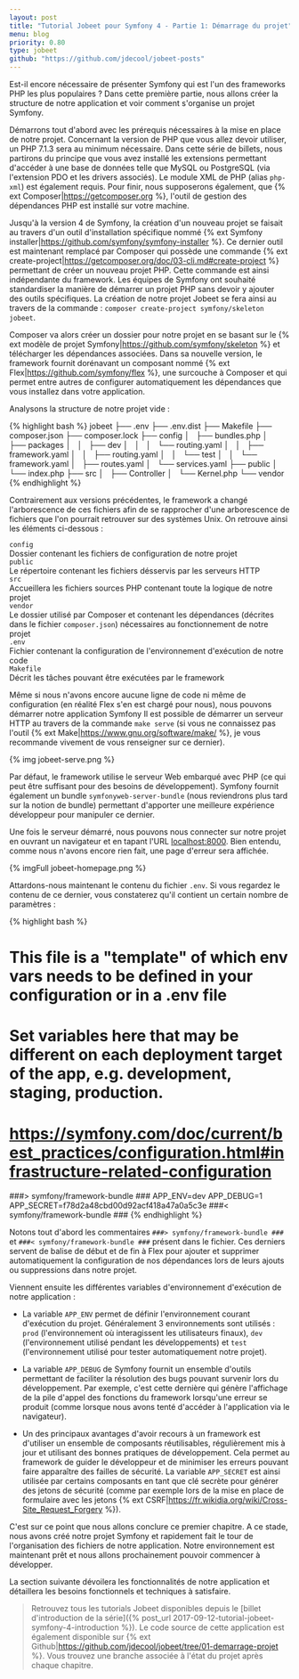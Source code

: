 ```yaml
---
layout: post
title: "Tutorial Jobeet pour Symfony 4 - Partie 1: Démarrage du projet"
menu: blog
priority: 0.80
type: jobeet
github: "https://github.com/jdecool/jobeet-posts"
---
```


Est-il encore nécessaire de présenter Symfony qui est l'un des frameworks PHP
les plus populaires ? Dans cette première partie, nous allons créer la structure
de notre application et voir comment s'organise un projet Symfony.

Démarrons tout d'abord avec les prérequis nécessaires à la mise en place de notre
projet. Concernant la version de PHP que vous allez devoir utiliser, un PHP 7.1.3
sera au minimum nécessaire. Dans cette série de billets, nous partirons du principe
que vous avez installé les extensions permettant d'accéder à une base de données
telle que MySQL ou PostgreSQL (via l'extension PDO et les drivers associés). Le
module XML de PHP (alias `php-xml`) est également requis. Pour finir, nous
supposerons également, que {% ext Composer|https://getcomposer.org %}, l'outil de
gestion des dépendances PHP est installé sur votre machine.

Jusqu'à la version 4 de Symfony, la création d'un nouveau projet se faisait au
travers d'un outil d'installation spécifique nommé {% ext Symfony installer|https://github.com/symfony/symfony-installer %}.
Ce dernier outil est maintenant remplacé par Composer qui possède une commande
{% ext create-project|https://getcomposer.org/doc/03-cli.md#create-project %}
permettant de créer un nouveau projet PHP. Cette commande est ainsi indépendante
du framework. Les équipes de Symfony ont souhaité standardiser la manière de démarrer
un projet PHP sans devoir y ajouter des outils spécifiques. La création de notre
projet Jobeet se fera ainsi au travers de la commande :
`composer create-project symfony/skeleton jobeet`.

Composer va alors créer un dossier pour notre projet en se basant sur le
{% ext modèle de projet Symfony|https://github.com/symfony/skeleton %} et télécharger
les dépendances associées. Dans sa nouvelle version, le framework fournit dorénavant
un composant nommé {% ext Flex|https://github.com/symfony/flex %}, une surcouche
à Composer et qui permet entre autres de configurer automatiquement les dépendances
que vous installez dans votre application.

Analysons la structure de notre projet vide :

{% highlight bash %}
jobeet
├── .env
├── .env.dist
├── Makefile
├── composer.json
├── composer.lock
├── config
│   ├── bundles.php
│   ├── packages
│   │   ├── dev
│   │   │   └── routing.yaml
│   │   ├── framework.yaml
│   │   ├── routing.yaml
│   │   └── test
│   │       └── framework.yaml
│   ├── routes.yaml
│   └── services.yaml
├── public
│   └── index.php
├── src
│   ├── Controller
│   └── Kernel.php
└── vendor
{% endhighlight %}

Contrairement aux versions précédentes, le framework a changé l'arborescence
de ces fichiers afin de se rapprocher d'une arborescence de fichiers que l'on
pourrait retrouver sur des systèmes Unix. On retrouve ainsi les éléments
ci-dessous :

<div class="row">
  <div class="col-2"><code>config</code></div>
  <div class="col-10">Dossier contenant les fichiers de configuration de notre projet</div>
</div>

<div class="row">
  <div class="col-2"><code>public</code></div>
  <div class="col-10">Le répertoire contenant les fichiers désservis par les serveurs HTTP</div>
</div>

<div class="row">
  <div class="col-2"><code>src</code></div>
  <div class="col-10">Accueillera les fichiers sources PHP contenant toute la logique de notre projet</div>
</div>

<div class="row">
  <div class="col-2"><code>vendor</code></div>
  <div class="col-10">Le dossier utilisé par Composer et contenant les dépendances (décrites dans le fichier <code>composer.json</code>) nécessaires au fonctionnement de notre projet</div>
</div>

<div class="row">
  <div class="col-2"><code>.env</code></div>
  <div class="col-10">Fichier contenant la configuration de l'environnement d'exécution de notre code</div>
</div>

<div class="row">
  <div class="col-2"><code>Makefile</code></div>
  <div class="col-10">Décrit les tâches pouvant être exécutées par le framework</div>
</div>

Même si nous n'avons encore aucune ligne de code ni même de configuration (en
réalité Flex s'en est chargé pour nous), nous pouvons démarrer notre application
Symfony Il est possible de démarrer un serveur HTTP au travers de la commande
`make serve` (si vous ne connaissez pas l'outil {% ext Make|https://www.gnu.org/software/make/ %},
je vous recommande vivement de vous renseigner sur ce dernier).

{% img jobeet-serve.png %}

Par défaut, le framework utilise le serveur Web embarqué avec PHP (ce qui peut
être suffisant pour des besoins de développement). Symfony fournit également un
bundle `symfonyweb-server-bundle` (nous reviendrons plus tard sur la notion de
bundle) permettant d'apporter une meilleure expérience développeur pour manipuler
ce dernier.

Une fois le serveur démarré, nous pouvons nous connecter sur notre projet en ouvrant
un navigateur et en tapant l'URL <a href="http://localhost:8000" target="_blank" rel="nofollow">localhost:8000</a>.
Bien entendu, comme nous n'avons encore rien fait, une page d'erreur sera affichée.

{% imgFull jobeet-homepage.png %}

Attardons-nous maintenant le contenu du fichier `.env`. Si vous regardez le contenu
de ce dernier, vous constaterez qu'il contient un certain nombre de paramètres :

{% highlight bash %}
# This file is a "template" of which env vars needs to be defined in your configuration or in a .env file
# Set variables here that may be different on each deployment target of the app, e.g. development, staging, production.
# https://symfony.com/doc/current/best_practices/configuration.html#infrastructure-related-configuration

###> symfony/framework-bundle ###
APP_ENV=dev
APP_DEBUG=1
APP_SECRET=f78d2a48cbd00d92acf418a47a0a5c3e
###< symfony/framework-bundle ###
{% endhighlight %}

Notons tout d'abord les commentaires `###> symfony/framework-bundle ###` et
`###< symfony/framework-bundle ###` présent dans le fichier. Ces derniers
servent de balise de début et de fin à Flex pour ajouter et supprimer automatiquement
la configuration de nos dépendances lors de leurs ajouts ou suppressions dans
notre projet.

Viennent ensuite les différentes variables d'environnement d'exécution de notre
application :

* La variable `APP_ENV` permet de définir l'environnement courant d'exécution du
projet. Généralement 3 environnements sont utilisés : `prod` (l'environnement où
interagissent les utilisateurs finaux), `dev` (l'environnement utilisé pendant
les développements) et `test` (l'environnement utilisé pour tester automatiquement
notre projet).

* La variable `APP_DEBUG` de Symfony fournit un ensemble d'outils permettant de
faciliter la résolution des bugs pouvant survenir lors du développement. Par
exemple, c'est cette dernière qui génère l'affichage de la pile d'appel des fonctions
du framework lorsqu'une erreur se produit (comme lorsque nous avons tenté d'accéder
à l'application via le navigateur).

* Un des principaux avantages d'avoir recours à un framework est d'utiliser un
ensemble de composants réutilisables, régulièrement mis à jour et utilisant des
bonnes pratiques de développement. Cela permet au framework de guider le développeur
et de minimiser les erreurs pouvant faire apparaître des failles de sécurité. La
variable `APP_SECRET` est ainsi utilisée par certains composants en tant que clé
secrète pour générer des jetons de sécurité (comme par exemple lors de la mise en
place de formulaire avec les jetons {% ext CSRF|https://fr.wikidia.org/wiki/Cross-Site_Request_Forgery %}).

C'est sur ce point que nous allons conclure ce premier chapitre. A ce stade, nous
avons créé notre projet Symfony et rapidement fait le tour de l'organisation des
fichiers de notre application. Notre environnement est maintenant prêt et nous
allons prochainement pouvoir commencer à développer.

La section suivante dévoilera les fonctionnalités de notre application et
détaillera les besoins fonctionnels et techniques à satisfaire.

> Retrouvez tous les tutorials Jobeet disponibles depuis le [billet d'introduction
> de la série]({% post_url 2017-09-12-tutorial-jobeet-symfony-4-introduction %}).
> Le code source de cette application est également disponible sur
> {% ext Github|https://github.com/jdecool/jobeet/tree/01-demarrage-projet %}.
> Vous trouvez une branche associée à l'état du projet après chaque chapitre.

